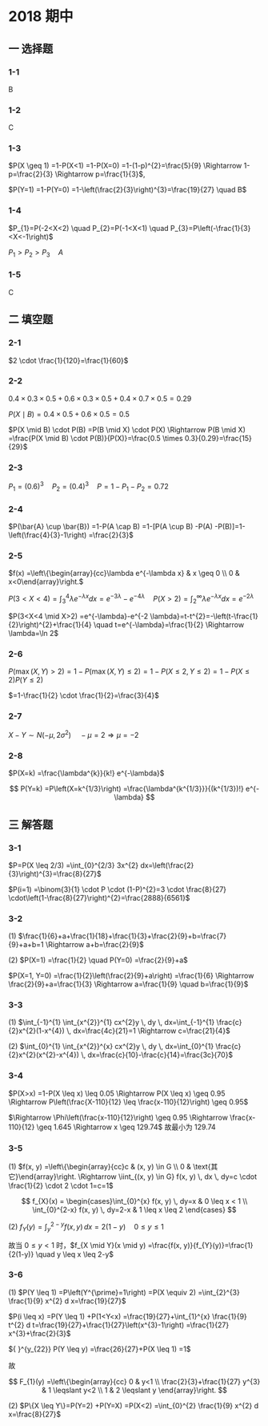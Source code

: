 # 2018 期中

## 一 选择题

### 1-1

B

### 1-2

C


### 1-3

$P(X \geq 1) =1-P(X<1) =1-P(X=0) =1-(1-p)^{2}=\frac{5}{9} \Rightarrow 1-p=\frac{2}{3} \Rightarrow p=\frac{1}{3}$,

$P(Y=1) =1-P(Y=0) =1-\left(\frac{2}{3}\right)^{3}=\frac{19}{27} \quad B$

### 1-4

$P_{1}=P(-2<X<2) \quad P_{2}=P(-1<X<1) \quad P_{3}=P\left(-\frac{1}{3}<X<-1\right)$

$P_{1}>P_{2}>P_{3} \quad A$

### 1-5

C

## 二 填空题

### 2-1

$2 \cdot \frac{1}{120}=\frac{1}{60}$

### 2-2

$0.4 \times 0.3 \times 0.5+0.6 \times 0.3 \times 0.5+0.4 \times 0.7 \times 0.5=0.29$

$P(X \mid B) =0.4 \times 0.5+0.6 \times 0.5=0.5$

$P(X \mid B) \cdot P(B) =P(B \mid X) \cdot P(X) \Rightarrow P(B \mid X) =\frac{P(X \mid B) \cdot P(B)}{P(X)}=\frac{0.5 \times 0.3}{0.29}=\frac{15}{29}$

### 2-3

$P_{1}=(0.6) ^{3} \quad P_{2}=(0.4) ^{3} \quad P=1-P_{1}-P_{2}=0.72$

### 2-4

$P(\bar{A} \cup \bar{B}) =1-P(A \cap B) =1-[P(A \cup B) -P(A) -P(B)]=1-\left(\frac{4}{3}-1\right) =\frac{2}{3}$

### 2-5

$f(x) =\left\{\begin{array}{cc}\lambda e^{-\lambda x} & x \geq 0 \\ 0 & x<0\end{array}\right.$

$P(3<X<4) =\int_{3}^{4} \lambda e^{-\lambda x} dx=e^{-3 \lambda}-e^{-4 \lambda} \quad P(X>2) =\int_{2}^{\infty} \lambda e^{-\lambda x} dx=e^{-2 \lambda}$

$P(3<X<4 \mid X>2) =e^{-\lambda}-e^{-2 \lambda}=t-t^{2}=-\left(t-\frac{1}{2}\right)^{2}+\frac{1}{4} \quad t=e^{-\lambda}=\frac{1}{2} \Rightarrow \lambda=\ln 2$

### 2-6

$P(\max (X, Y) >2) =1-P(\max (X, Y) \leq 2) =1-P(X \leq 2, Y \leq 2) =1-P(X \leq 2) P(Y \leq 2)$

$=1-\frac{1}{2} \cdot \frac{1}{2}=\frac{3}{4}$

### 2-7

$X-Y \sim N(-\mu, 2\sigma^{2}) \quad -\mu=2 \Rightarrow \mu=-2$

### 2-8

$P(X=k) =\frac{\lambda^{k}}{k!} e^{-\lambda}$

$$
P(Y=k) =P\left(X=k^{1/3}\right) =\frac{\lambda^{k^{1/3}}}{(k^{1/3})!} e^{-\lambda}
$$

## 三 解答题

### 3-1

$P=P(X \leq 2/3) =\int_{0}^{2/3} 3x^{2} dx=\left(\frac{2}{3}\right)^{3}=\frac{8}{27}$

$P(i=1) =\binom{3}{1} \cdot P \cdot (1-P)^{2}=3 \cdot \frac{8}{27} \cdot\left(1-\frac{8}{27}\right)^{2}=\frac{2888}{6561}$

### 3-2

(1) $\frac{1}{6}+a+\frac{1}{18}+\frac{1}{3}+\frac{2}{9}+b=\frac{7}{9}+a+b=1 \Rightarrow a+b=\frac{2}{9}$

(2) $P(X=1) =\frac{1}{2} \quad P(Y=0) =\frac{2}{9}+a$

$P(X=1, Y=0) =\frac{1}{2}\left(\frac{2}{9}+a\right) =\frac{1}{6} \Rightarrow \frac{2}{9}+a=\frac{1}{3} \Rightarrow a=\frac{1}{9} \quad b=\frac{1}{9}$

### 3-3

(1) $\int_{-1}^{1} \int_{x^{2}}^{1} cx^{2}y \, dy \, dx=\int_{-1}^{1} \frac{c}{2}x^{2}(1-x^{4}) \, dx=\frac{4c}{21}=1 \Rightarrow c=\frac{21}{4}$

(2) $\int_{0}^{1} \int_{x^{2}}^{x} cx^{2}y \, dy \, dx=\int_{0}^{1} \frac{c}{2}x^{2}(x^{2}-x^{4}) \, dx=\frac{c}{10}-\frac{c}{14}=\frac{3c}{70}$

### 3-4

$P(X>x) =1-P(X \leq x) \leq 0.05 \Rightarrow P(X \leq x) \geq 0.95 \Rightarrow P\left(\frac{X-110}{12} \leq \frac{x-110}{12}\right) \geq 0.95$

$\Rightarrow \Phi\left(\frac{x-110}{12}\right) \geq 0.95 \Rightarrow \frac{x-110}{12} \geq 1.645 \Rightarrow x \geq 129.74$ 故最小为 129.74

### 3-5

(1) $f(x, y) =\left\{\begin{array}{cc}c & (x, y) \in G \\ 0 & \text{其它}\end{array}\right. \Rightarrow \iint_{(x, y) \in G} f(x, y) \, dx \, dy=c \cdot \frac{1}{2} \cdot 2 \cdot 1=c=1$

$$
f_{X}(x) = \begin{cases}\int_{0}^{x} f(x, y) \, dy=x & 0 \leq x < 1 \\ \int_{0}^{2-x} f(x, y) \, dy=2-x & 1 \leq x \leq 2 \end{cases}
$$

(2) $f_{Y}(y) =\int_{y}^{2-y} f(x, y) \, dx=2(1-y) \quad 0 \leq y \leq 1$

故当 $0 \leq y < 1$ 时，$f_{X \mid Y}(x \mid y) =\frac{f(x, y)}{f_{Y}(y)}=\frac{1}{2(1-y)} \quad y \leq x \leq 2-y$

### 3-6

(1) $P(Y \leq 1) =P\left(Y^{\prime}=1\right) =P(X \equiv 2) =\int_{2}^{3} \frac{1}{9} x^{2} d x=\frac{19}{27}$

$P(i \leq x) =P(Y \leq 1) +P(1<Y<x) =\frac{19}{27}+\int_{1}^{x} \frac{1}{9} t^{2} d t=\frac{19}{27}+\frac{1}{27}\left(x^{3}-1\right) =\frac{1}{27} x^{3}+\frac{2}{3}$

${ }^{y_{22}} P(Y \leq y) =\frac{26}{27}+P(X \leq 1) =1$

故

$$
F_{1}(y) =\left\{\begin{array}{cc}
0 & y<1 \\
\frac{2}{3}+\frac{1}{27} y^{3} & 1 \leqslant y<2 \\
1 & 2 \leqslant y
\end{array}\right.
$$

(2) $P\{X \leq Y\}=P(Y=2) +P(Y=X) =P(X<2) =\int_{0}^{2} \frac{1}{9} x^{2} d x=\frac{8}{27}$
